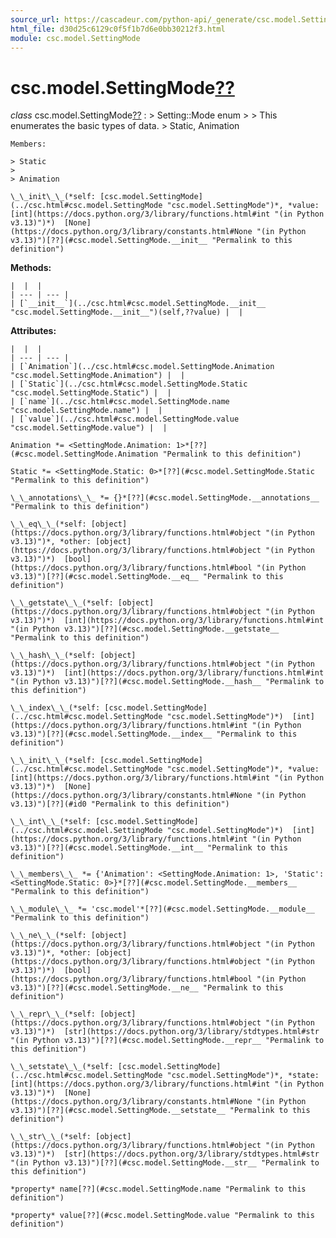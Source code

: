 ```yaml
---
source_url: https://cascadeur.com/python-api/_generate/csc.model.SettingMode.html
html_file: d30d25c6129c0f5f1b7d6e0bb30212f3.html
module: csc.model.SettingMode
---
```


# csc.model.SettingMode[??](#csc-model-settingmode "Permalink to this heading")

*class* csc.model.SettingMode[??](#csc.model.SettingMode "Permalink to this definition")
:   > Setting::Mode enum
    >
    > This enumerates the basic types of data.
    > Static, Animation

    Members:

    > Static
    >
    > Animation

    \_\_init\_\_(*self: [csc.model.SettingMode](../csc.html#csc.model.SettingMode "csc.model.SettingMode")*, *value: [int](https://docs.python.org/3/library/functions.html#int "(in Python v3.13)")*)  [None](https://docs.python.org/3/library/constants.html#None "(in Python v3.13)")[??](#csc.model.SettingMode.__init__ "Permalink to this definition")

    
**Methods:**

    |  |  |
    | --- | --- |
    | [`__init__`](../csc.html#csc.model.SettingMode.__init__ "csc.model.SettingMode.__init__")(self,??value) |  |

    
**Attributes:**

    |  |  |
    | --- | --- |
    | [`Animation`](../csc.html#csc.model.SettingMode.Animation "csc.model.SettingMode.Animation") |  |
    | [`Static`](../csc.html#csc.model.SettingMode.Static "csc.model.SettingMode.Static") |  |
    | [`name`](../csc.html#csc.model.SettingMode.name "csc.model.SettingMode.name") |  |
    | [`value`](../csc.html#csc.model.SettingMode.value "csc.model.SettingMode.value") |  |

    Animation *= <SettingMode.Animation: 1>*[??](#csc.model.SettingMode.Animation "Permalink to this definition")

    Static *= <SettingMode.Static: 0>*[??](#csc.model.SettingMode.Static "Permalink to this definition")

    \_\_annotations\_\_ *= {}*[??](#csc.model.SettingMode.__annotations__ "Permalink to this definition")

    \_\_eq\_\_(*self: [object](https://docs.python.org/3/library/functions.html#object "(in Python v3.13)")*, *other: [object](https://docs.python.org/3/library/functions.html#object "(in Python v3.13)")*)  [bool](https://docs.python.org/3/library/functions.html#bool "(in Python v3.13)")[??](#csc.model.SettingMode.__eq__ "Permalink to this definition")

    \_\_getstate\_\_(*self: [object](https://docs.python.org/3/library/functions.html#object "(in Python v3.13)")*)  [int](https://docs.python.org/3/library/functions.html#int "(in Python v3.13)")[??](#csc.model.SettingMode.__getstate__ "Permalink to this definition")

    \_\_hash\_\_(*self: [object](https://docs.python.org/3/library/functions.html#object "(in Python v3.13)")*)  [int](https://docs.python.org/3/library/functions.html#int "(in Python v3.13)")[??](#csc.model.SettingMode.__hash__ "Permalink to this definition")

    \_\_index\_\_(*self: [csc.model.SettingMode](../csc.html#csc.model.SettingMode "csc.model.SettingMode")*)  [int](https://docs.python.org/3/library/functions.html#int "(in Python v3.13)")[??](#csc.model.SettingMode.__index__ "Permalink to this definition")

    \_\_init\_\_(*self: [csc.model.SettingMode](../csc.html#csc.model.SettingMode "csc.model.SettingMode")*, *value: [int](https://docs.python.org/3/library/functions.html#int "(in Python v3.13)")*)  [None](https://docs.python.org/3/library/constants.html#None "(in Python v3.13)")[??](#id0 "Permalink to this definition")

    \_\_int\_\_(*self: [csc.model.SettingMode](../csc.html#csc.model.SettingMode "csc.model.SettingMode")*)  [int](https://docs.python.org/3/library/functions.html#int "(in Python v3.13)")[??](#csc.model.SettingMode.__int__ "Permalink to this definition")

    \_\_members\_\_ *= {'Animation': <SettingMode.Animation: 1>, 'Static': <SettingMode.Static: 0>}*[??](#csc.model.SettingMode.__members__ "Permalink to this definition")

    \_\_module\_\_ *= 'csc.model'*[??](#csc.model.SettingMode.__module__ "Permalink to this definition")

    \_\_ne\_\_(*self: [object](https://docs.python.org/3/library/functions.html#object "(in Python v3.13)")*, *other: [object](https://docs.python.org/3/library/functions.html#object "(in Python v3.13)")*)  [bool](https://docs.python.org/3/library/functions.html#bool "(in Python v3.13)")[??](#csc.model.SettingMode.__ne__ "Permalink to this definition")

    \_\_repr\_\_(*self: [object](https://docs.python.org/3/library/functions.html#object "(in Python v3.13)")*)  [str](https://docs.python.org/3/library/stdtypes.html#str "(in Python v3.13)")[??](#csc.model.SettingMode.__repr__ "Permalink to this definition")

    \_\_setstate\_\_(*self: [csc.model.SettingMode](../csc.html#csc.model.SettingMode "csc.model.SettingMode")*, *state: [int](https://docs.python.org/3/library/functions.html#int "(in Python v3.13)")*)  [None](https://docs.python.org/3/library/constants.html#None "(in Python v3.13)")[??](#csc.model.SettingMode.__setstate__ "Permalink to this definition")

    \_\_str\_\_(*self: [object](https://docs.python.org/3/library/functions.html#object "(in Python v3.13)")*)  [str](https://docs.python.org/3/library/stdtypes.html#str "(in Python v3.13)")[??](#csc.model.SettingMode.__str__ "Permalink to this definition")

    *property* name[??](#csc.model.SettingMode.name "Permalink to this definition")

    *property* value[??](#csc.model.SettingMode.value "Permalink to this definition")